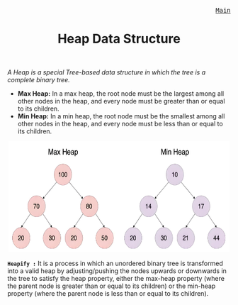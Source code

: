 <p align="right">
<kbd>
<a href="https://github.com/Sid-WC121/DSA" >Main</a><br>
</kbd>
<h1 align="center">Heap Data Structure</h1>
<br>

<p><em>A Heap is a special Tree-based data structure in which the tree is a complete binary tree.</em></p>

- **Max Heap:** In a max heap, the root node must be the largest among all other nodes in the heap, and every node must be greater than or equal to its children.
- **Min Heap:** In a min heap, the root node must be the smallest among all other nodes in the heap, and every node must be less than or equal to its children.

<p align="center">
<img src="/heap/typesheap.png" alt="Heap" style="height: 250px; width:500px;"/>
</p>

**`Heapify :`** It is a process in which an unordered binary tree is transformed into a valid heap by adjusting/pushing the nodes upwards or downwards in the tree to satisfy the heap property, either the max-heap property (where the parent node is greater than or equal to its children) or the min-heap property (where the parent node is less than or equal to its children).
